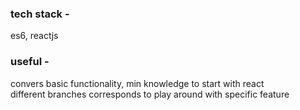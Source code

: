 ### tech stack -  
es6, reactjs  

### useful -  
convers basic functionality, min knowledge to start with react  
different branches corresponds to play around with specific feature  
